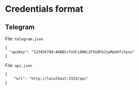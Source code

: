 # Credentials format

## Telegram

File: `telegram.json`

```
{
  "apiKey": "123456789:AABBCcToVCi8N8LZF5G8FbJjwMyU4fiYpsu"
}
```

File: `api.json`

```
{
	"url": "http://localhost:3333/api"
}
```
